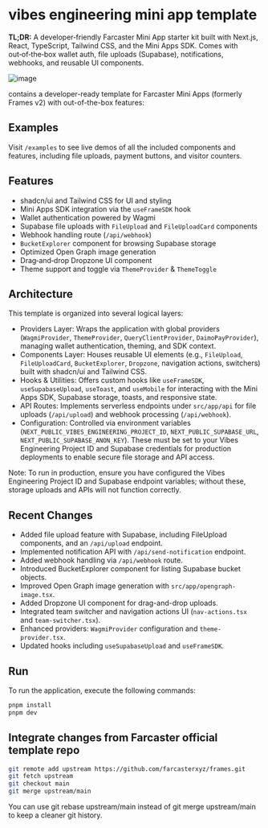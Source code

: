 # vibes engineering mini app template

**TL;DR:** A developer‑friendly Farcaster Mini App starter kit built with Next.js, React, TypeScript, Tailwind CSS, and the Mini Apps SDK. Comes with out‑of‑the‑box wallet auth, file uploads (Supabase), notifications, webhooks, and reusable UI components.

![image](https://github.com/user-attachments/assets/778893f9-ef65-48bd-a3d0-5e2b3e4b3453)

contains a developer-ready template for Farcaster Mini Apps (formerly Frames v2) with out-of-the-box features:

## Examples

Visit `/examples` to see live demos of all the included components and features, including file uploads, payment buttons, and visitor counters.

## Features

- shadcn/ui and Tailwind CSS for UI and styling
- Mini Apps SDK integration via the `useFrameSDK` hook
- Wallet authentication powered by Wagmi
- Supabase file uploads with `FileUpload` and `FileUploadCard` components
- Webhook handling route (`/api/webhook`)
- `BucketExplorer` component for browsing Supabase storage
- Optimized Open Graph image generation
- Drag‑and‑drop Dropzone UI component
- Theme support and toggle via `ThemeProvider` & `ThemeToggle`

## Architecture

This template is organized into several logical layers:

- Providers Layer: Wraps the application with global providers (`WagmiProvider`, `ThemeProvider`, `QueryClientProvider`, `DaimoPayProvider`), managing wallet authentication, theming, and SDK context.
- Components Layer: Houses reusable UI elements (e.g., `FileUpload`, `FileUploadCard`, `BucketExplorer`, `Dropzone`, navigation actions, switchers) built with shadcn/ui and Tailwind CSS.
- Hooks & Utilities: Offers custom hooks like `useFrameSDK`, `useSupabaseUpload`, `useToast`, and `useMobile` for interacting with the Mini Apps SDK, Supabase storage, toasts, and responsive state.
- API Routes: Implements serverless endpoints under `src/app/api` for file uploads (`/api/upload`) and webhook processing (`/api/webhook`).
- Configuration: Controlled via environment variables (`NEXT_PUBLIC_VIBES_ENGINEERING_PROJECT_ID`, `NEXT_PUBLIC_SUPABASE_URL`, `NEXT_PUBLIC_SUPABASE_ANON_KEY`). These must be set to your Vibes Engineering Project ID and Supabase credentials for production deployments to enable secure file storage and API access.

Note: To run in production, ensure you have configured the Vibes Engineering Project ID and Supabase endpoint variables; without these, storage uploads and APIs will not function correctly.

## Recent Changes

- Added file upload feature with Supabase, including FileUpload components, and an `/api/upload` endpoint.
- Implemented notification API with `/api/send-notification` endpoint.
- Added webhook handling via `/api/webhook` route.
- Introduced BucketExplorer component for listing Supabase bucket objects.
- Improved Open Graph image generation with `src/app/opengraph-image.tsx`.
- Added Dropzone UI component for drag-and-drop uploads.
- Integrated team switcher and navigation actions UI (`nav-actions.tsx` and `team-switcher.tsx`).
- Enhanced providers: `WagmiProvider` configuration and `theme-provider.tsx`.
- Updated hooks including `useSupabaseUpload` and `useFrameSDK`.

## Run

To run the application, execute the following commands:

```bash
pnpm install
pnpm dev
```

## Integrate changes from Farcaster official template repo

```bash
git remote add upstream https://github.com/farcasterxyz/frames.git
git fetch upstream
git checkout main
git merge upstream/main
```

You can use git rebase upstream/main instead of git merge upstream/main to keep a cleaner git history.
